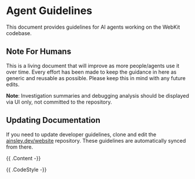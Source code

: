 # Agent Guidelines

This document provides guidelines for AI agents working on the WebKit codebase.

## Note For Humans

This is a living document that will improve as more people/agents use it over time. Every effort has
been made to keep the guidance in here as generic and reusable as possible. Please keep this in mind
with any future edits.

**Note**: Investigation summaries and debugging analysis should be displayed via UI only, not
committed to the repository.

## Updating Documentation

If you need to update developer guidelines, clone and edit the [ainsley.dev/website](https://github.com/ainsleydev/website) repository.
These guidelines are automatically synced from there.

{{ .Content -}}

{{ .CodeStyle -}}
